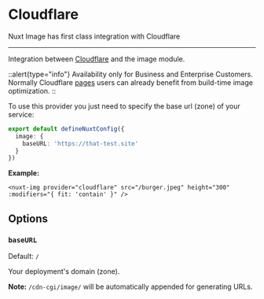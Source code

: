 # Cloudflare

Nuxt Image has first class integration with Cloudflare

---

Integration between [Cloudflare](https://developers.cloudflare.com/images/) and the image module.

::alert{type="info"}
Availability only for Business and Enterprise Customers. Normally Cloudflare [pages](https://pages.cloudflare.com/) users can already benefit from build-time image optimization.
::

To use this provider you just need to specify the base url (zone) of your service:

```ts [nuxt.config.ts]
export default defineNuxtConfig({
  image: {
    baseURL: 'https://that-test.site'
  }
})
```

**Example:**

```vue
<nuxt-img provider="cloudflare" src="/burger.jpeg" height="300" :modifiers="{ fit: 'contain' }" />
```

## Options

### `baseURL`

Default: `/`

Your deployment's domain (zone).

**Note:** `/cdn-cgi/image/` will be automatically appended for generating URLs.
